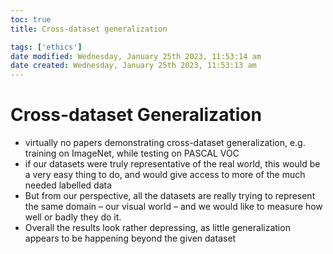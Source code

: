```yaml
---
toc: true
title: Cross-dataset generalization

tags: ['ethics']
date modified: Wednesday, January 25th 2023, 11:53:14 am
date created: Wednesday, January 25th 2023, 11:53:13 am
---
```


# Cross-dataset Generalization


- virtually no papers demonstrating cross-dataset generalization, e.g. training on ImageNet, while testing on PASCAL VOC
- if our datasets were truly representative of the real world, this would be a very easy thing to do, and would give access to more of the much needed labelled data
- But from our perspective, all the datasets are really trying to represent the same domain – our visual world – and we would like to measure how well or badly they do it.
- Overall the results look rather depressing, as little generalization appears to be happening beyond the given dataset



